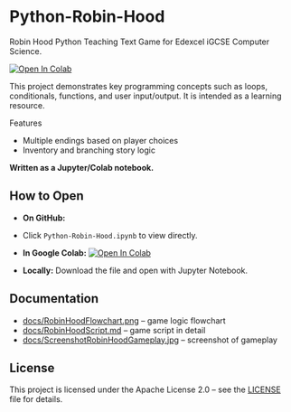 # Python-Robin-Hood
Robin Hood Python Teaching Text Game for Edexcel iGCSE Computer Science.

[![Open In Colab](https://colab.research.google.com/assets/colab-badge.svg)](https://colab.research.google.com/github/alexandraalderson/Python-Robin-Hood/blob/main/RobinHoodMidnightGold.ipynb)

This project demonstrates key programming concepts such as loops, conditionals, functions, and user input/output. It is intended as a learning resource.

Features
- Multiple endings based on player choices
- Inventory and branching story logic

**Written as a Jupyter/Colab notebook.**

## How to Open
- **On GitHub:**
- Click `Python-Robin-Hood.ipynb` to view directly.
  
- **In Google Colab:** [![Open In Colab](https://colab.research.google.com/assets/colab-badge.svg)](https://colab.research.google.com/github/alexandraalderson/Python-Robin-Hood/blob/main/RobinHoodMidnightGold.ipynb)
  
- **Locally:** Download the file and open with Jupyter Notebook.

## Documentation
- [docs/RobinHoodFlowchart.png](docs/RobinHoodFlowchart.png) – game logic flowchart  
- [docs/RobinHoodScript.md](docs/RobinHoodScript.md) – game script in detail
- [docs/ScreenshotRobinHoodGameplay.jpg](docs/ScreenshotRobinHoodGameplay.jpg) – screenshot of gameplay

## License
This project is licensed under the Apache License 2.0 – see the [LICENSE](LICENSE) file for details.
